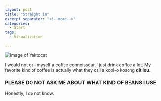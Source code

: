 ```yaml
---
layout: post
title: "Straight in"
excerpt_separator: "<!--more-->"
categories:
  - Start
tags:
  - Visualization

---
```

![Image of Yaktocat](https://octodex.github.com/images/yaktocat.png)

I would not call myself a coffee connoisseur, I just drink coffee a lot. 
My favorite kind of coffee is actually what they call a kopi-o kosong **dit lou**.

<!--more-->

### PLEASE DO NOT ASK ME ABOUT WHAT KIND OF BEANS I USE
Honestly, I do not know. 
